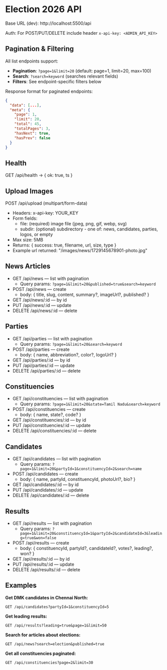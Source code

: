 # Election 2026 API

Base URL (dev): http://localhost:5500/api

Auth: For POST/PUT/DELETE include header `x-api-key: <ADMIN_API_KEY>`

## Pagination & Filtering

All list endpoints support:
- **Pagination**: `?page=1&limit=20` (default: page=1, limit=20, max=100)
- **Search**: `?search=keyword` (searches relevant fields)
- **Filters**: See endpoint-specific filters below

Response format for paginated endpoints:
```json
{
  "data": [...],
  "meta": {
    "page": 1,
    "limit": 20,
    "total": 45,
    "totalPages": 3,
    "hasNext": true,
    "hasPrev": false
  }
}
```

## Health
GET /api/health -> { ok: true, ts }

## Upload Images
POST /api/upload (multipart/form-data)
- Headers: x-api-key: YOUR_KEY
- Form fields:
  - file: (required) image file (jpeg, png, gif, webp, svg)
  - subdir: (optional) subdirectory - one of: news, candidates, parties, logos, or empty
- Max size: 5MB
- Returns: { success: true, filename, url, size, type }
- Example url returned: "/images/news/1729145678901-photo.jpg"

## News Articles
- GET /api/news — list with pagination
  - Query params: `?page=1&limit=20&published=true&search=keyword`
- POST /api/news — create
  - body: { title, slug, content, summary?, imageUrl?, published? }
- GET /api/news/:id — by id
- PUT /api/news/:id — update
- DELETE /api/news/:id — delete

## Parties
- GET /api/parties — list with pagination
  - Query params: `?page=1&limit=20&search=keyword`
- POST /api/parties — create
  - body: { name, abbreviation?, color?, logoUrl? }
- GET /api/parties/:id — by id
- PUT /api/parties/:id — update
- DELETE /api/parties/:id — delete

## Constituencies
- GET /api/constituencies — list with pagination
  - Query params: `?page=1&limit=20&state=Tamil Nadu&search=keyword`
- POST /api/constituencies — create
  - body: { name, state?, code? }
- GET /api/constituencies/:id — by id
- PUT /api/constituencies/:id — update
- DELETE /api/constituencies/:id — delete

## Candidates
- GET /api/candidates — list with pagination
  - Query params: `?page=1&limit=20&partyId=1&constituencyId=2&search=name`
- POST /api/candidates — create
  - body: { name, partyId, constituencyId, photoUrl?, bio? }
- GET /api/candidates/:id — by id
- PUT /api/candidates/:id — update
- DELETE /api/candidates/:id — delete

## Results
- GET /api/results — list with pagination
  - Query params: `?page=1&limit=20&constituencyId=1&partyId=2&candidateId=3&leading=true&won=false`
- POST /api/results — create
  - body: { constituencyId, partyId?, candidateId?, votes?, leading?, won? }
- GET /api/results/:id — by id
- PUT /api/results/:id — update
- DELETE /api/results/:id — delete

## Examples

**Get DMK candidates in Chennai North:**
```
GET /api/candidates?partyId=1&constituencyId=5
```

**Get leading results:**
```
GET /api/results?leading=true&page=1&limit=50
```

**Search for articles about elections:**
```
GET /api/news?search=election&published=true
```

**Get all constituencies paginated:**
```
GET /api/constituencies?page=2&limit=30
```
